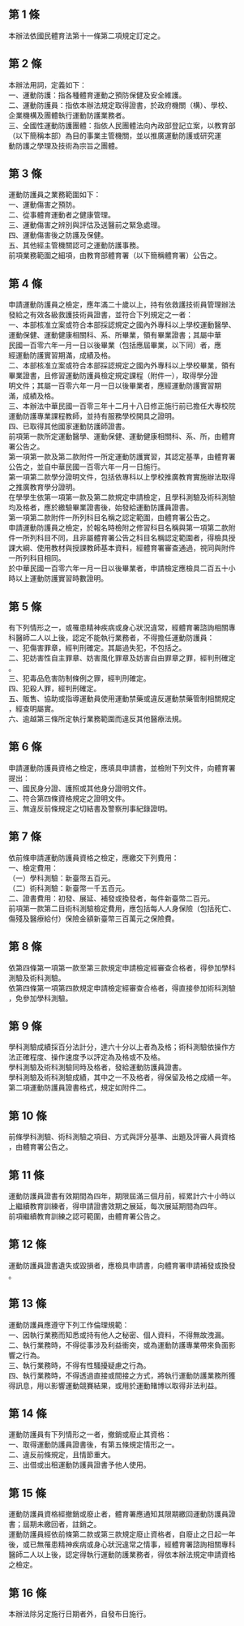 第 1 條
-------
本辦法依國民體育法第十一條第二項規定訂定之。

第 2 條
-------
本辦法用詞，定義如下：  
一、運動防護：指各種體育運動之預防保健及安全維護。  
二、運動防護員：指依本辦法規定取得證書，於政府機關（構）、學校、  
    企業機構及團體執行運動防護業務者。  
三、全國性運動防護團體：指依人民團體法向內政部登記立案，以教育部  
    （以下簡稱本部）為目的事業主管機關，並以推廣運動防護或研究運  
    動防護之學理及技術為宗旨之團體。

第 3 條
-------
運動防護員之業務範圍如下：  
一、運動傷害之預防。  
二、從事體育運動者之健康管理。  
三、運動傷害之辨別與評估及送醫前之緊急處理。  
四、運動傷害後之防護及保健。  
五、其他經主管機關認可之運動防護事務。  
前項業務範圍之細項，由教育部體育署（以下簡稱體育署）公告之。

第 4 條
-------
申請運動防護員之檢定，應年滿二十歲以上，持有依救護技術員管理辦法  
發給之有效各級救護技術員證書，並符合下列規定之一者：  
一、本部核准立案或符合本部採認規定之國內外專科以上學校運動醫學、  
    運動保健、運動健康相關科、系、所畢業，領有畢業證書；其屬中華  
    民國一百零六年一月一日以後畢業（包括應屆畢業，以下同）者，應  
    經運動防護實習期滿，成績及格。  
二、本部核准立案或符合本部採認規定之國內外專科以上學校畢業，領有  
    畢業證書，且修習運動防護員檢定規定課程（附件一），取得學分證  
    明文件；其屬一百零六年一月一日以後畢業者，應經運動防護實習期  
    滿，成績及格。  
三、本辦法中華民國一百零三年十二月十八日修正施行前已擔任大專校院  
    運動防護專業課程教師，並持有服務學校開具之證明。  
四、已取得其他國家運動防護師證書。  
前項第一款所定運動醫學、運動保健、運動健康相關科、系、所，由體育  
署公告之。  
第一項第一款及第二款附件一所定運動防護實習，其認定基準，由體育署  
公告之，並自中華民國一百零六年一月一日施行。  
第一項第二款學分證明文件，包括依專科以上學校推廣教育實施辦法取得  
之推廣教育學分證明。  
在學學生依第一項第一款及第二款規定申請檢定，且學科測驗及術科測驗  
均及格者，應於繳驗畢業證書後，始發給運動防護員證書。  
第一項第二款附件一所列科目名稱之認定範圍，由體育署公告之。  
申請運動防護員之檢定，於報名時檢附之修習科目名稱與第一項第二款附  
件一所列科目不同，且非屬體育署公告之科目名稱認定範圍者，得檢具授  
課大綱、使用教材與授課教師基本資料，經體育署審查通過，視同與附件  
一所列科目相同。  
於中華民國一百零六年一月一日以後畢業者，申請檢定應檢具二百五十小  
時以上運動防護實習時數證明。

第 5 條
-------
有下列情形之一，或罹患精神疾病或身心狀況違常，經體育署諮詢相關專  
科醫師二人以上後，認定不能執行業務者，不得擔任運動防護員：  
一、犯傷害罪章，經判刑確定。其屬過失犯，不包括之。  
二、犯妨害性自主罪章、妨害風化罪章及妨害自由罪章之罪，經判刑確定  
    。  
三、犯毒品危害防制條例之罪，經判刑確定。  
四、犯殺人罪，經判刑確定。  
五、販售、協助或指導運動員使用運動禁藥或違反運動禁藥管制相關規定  
    ，經查明屬實。  
六、逾越第三條所定執行業務範圍而違反其他醫療法規。

第 6 條
-------
申請運動防護員資格之檢定，應填具申請書，並檢附下列文件，向體育署  
提出：  
一、國民身分證、護照或其他身分證明文件。  
二、符合第四條資格規定之證明文件。  
三、無違反前條規定之切結書及警察刑事紀錄證明。

第 7 條
-------
依前條申請運動防護員資格之檢定，應繳交下列費用：  
一、檢定費用：  
（一）學科測驗：新臺幣五百元。  
（二）術科測驗：新臺幣一千五百元。  
二、證書費用：初發、展延、補發或換發者，每件新臺幣二百元。  
前項第一款第二目術科測驗檢定費用，應包括每人人身保險（包括死亡、  
傷殘及醫療給付）保險金額新臺幣三百萬元之保險費。

第 8 條
-------
依第四條第一項第一款至第三款規定申請檢定經審查合格者，得參加學科  
測驗及術科測驗。  
依第四條第一項第四款規定申請檢定經審查合格者，得直接參加術科測驗  
，免參加學科測驗。

第 9 條
-------
學科測驗成績採百分法計分，達六十分以上者為及格；術科測驗依操作方  
法正確程度、操作速度予以評定為及格或不及格。  
學科測驗及術科測驗同時及格者，發給運動防護員證書。  
學科測驗及術科測驗成績，其中之一不及格者，得保留及格之成績一年。  
第二項運動防護員證書格式，規定如附件二。

第 10 條
--------
前條學科測驗、術科測驗之項目、方式與評分基準、出題及評審人員資格  
，由體育署公告之。

第 11 條
--------
運動防護員證書有效期間為四年，期限屆滿三個月前，經累計六十小時以  
上繼續教育訓練者，得申請證書效期之展延，每次展延期間為四年。  
前項繼續教育訓練之認可範圍，由體育署公告之。

第 12 條
--------
運動防護員證書遺失或毀損者，應檢具申請書，向體育署申請補發或換發  
。

第 13 條
--------
運動防護員應遵守下列工作倫理規範：  
一、因執行業務而知悉或持有他人之秘密、個人資料，不得無故洩漏。  
二、執行業務時，不得從事涉及利益衝突，或為運動防護專業帶來負面影  
    響之行為。  
三、執行業務時，不得有性騷擾疑慮之行為。  
四、執行業務時，不得透過直接或間接之方式，將執行運動防護業務所獲  
    得訊息，用以影響運動競賽結果，或用於運動賭博以取得非法利益。

第 14 條
--------
運動防護員有下列情形之一者，撤銷或廢止其資格：  
一、取得運動防護員證書後，有第五條規定情形之一。  
二、違反前條規定，且情節重大。  
三、出借或出租運動防護員證書予他人使用。

第 15 條
--------
運動防護員資格經撤銷或廢止者，體育署應通知其限期繳回運動防護員證  
書；屆期未繳回者，註銷之。  
運動防護員經依前條第二款或第三款規定廢止資格者，自廢止之日起一年  
後，或已無罹患精神疾病或身心狀況違常之情事，經體育署諮詢相關專科  
醫師二人以上後，認定得執行運動防護業務者，得依本辦法規定申請資格  
之檢定。

第 16 條
--------
本辦法除另定施行日期者外，自發布日施行。


